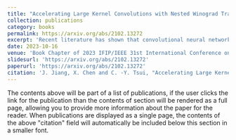 ```yaml
---
title: "Accelerating Large Kernel Convolutions with Nested Winograd Transformation"
collection: publications
category: books
permalink: https://arxiv.org/abs/2102.13272
excerpt: 'Recent literature has shown that convolutional neural networks (CNNs) with large kernels outperform vision transformers (ViTs) and CNNs with stacked small kernels in many computer vision tasks, such as object detection and image restoration. The Winograd transformation helps reduce the number of repetitive multiplications in convolution and is widely supported by many commercial AI processors. Researchers have proposed accelerating large kernel convolutions by linearly decomposing them into many small kernel convolutions and then sequentially accelerating each small kernel convolution with the Winograd algorithm. This work proposes a nested Winograd algorithm that iteratively decomposes a large kernel convolution into small kernel convolutions and proves it to be more effective than the linear decomposition Winograd transformation algorithm. Experiments show that compared to the linear decomposition Winograd algorithm, the proposed algorithm reduces the total number of multiplications by 1.4 to 10.5 times for computing 4×4 to 31×31 convolutions.'
date: 2023-10-16
venue: 'Book Chapter of 2023 IFIP/IEEE 31st International Conference on Very Large Scale Integration (VLSI-SoC)'
slidesurl: 'https://arxiv.org/abs/2102.13272'
paperurl: 'https://arxiv.org/abs/2102.13272'
citation: 'J. Jiang, X. Chen and C. -Y. Tsui, "Accelerating Large Kernel Convolutions with Nested Winograd Transformation," 2023 IFIP/IEEE 31st International Conference on Very Large Scale Integration (VLSI-SoC), Dubai, United Arab Emirates, 2023, pp. 1-6, doi: 10.1109/VLSI-SoC57769.2023.10321932.'
---
```


The contents above will be part of a list of publications, if the user clicks the link for the publication than the contents of section will be rendered as a full page, allowing you to provide more information about the paper for the reader. When publications are displayed as a single page, the contents of the above "citation" field will automatically be included below this section in a smaller font.